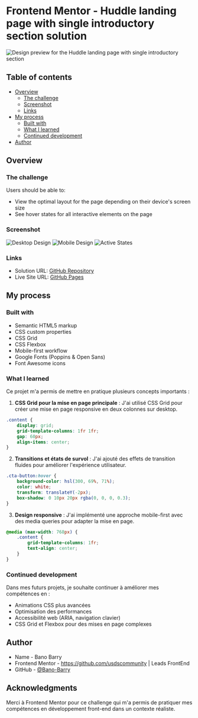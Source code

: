 # Frontend Mentor - Huddle landing page with single introductory section solution

![Design preview for the Huddle landing page with single introductory section](./design/desktop-preview.jpg)

## Table of contents

- [Overview](#overview)
  - [The challenge](#the-challenge)
  - [Screenshot](#screenshot)
  - [Links](#links)
- [My process](#my-process)
  - [Built with](#built-with)
  - [What I learned](#what-i-learned)
  - [Continued development](#continued-development)
- [Author](#author)

## Overview

### The challenge

Users should be able to:

- View the optimal layout for the page depending on their device's screen size
- See hover states for all interactive elements on the page

### Screenshot

![Desktop Design](./design/desktop-design.jpg)
![Mobile Design](./design/mobile-design.jpg)
![Active States](./design/active-states.jpg)

### Links

- Solution URL: [GitHub Repository](https://github.com/Bano-Barry/c2-frontend-semaine1-codechallenge-Bano-Barry)
- Live Site URL: [GitHub Pages](https://bano-barry.github.io/c2-frontend-semaine1-codechallenge-Bano-Barry/)

## My process

### Built with

- Semantic HTML5 markup
- CSS custom properties
- CSS Grid
- CSS Flexbox
- Mobile-first workflow
- Google Fonts (Poppins & Open Sans)
- Font Awesome icons

### What I learned

Ce projet m'a permis de mettre en pratique plusieurs concepts importants :

1. **CSS Grid pour la mise en page principale** : J'ai utilisé CSS Grid pour créer une mise en page responsive en deux colonnes sur desktop.

```css
.content {
    display: grid;
    grid-template-columns: 1fr 1fr;
    gap: 60px;
    align-items: center;
}
```

2. **Transitions et états de survol** : J'ai ajouté des effets de transition fluides pour améliorer l'expérience utilisateur.

```css
.cta-button:hover {
    background-color: hsl(300, 69%, 71%);
    color: white;
    transform: translateY(-2px);
    box-shadow: 0 10px 20px rgba(0, 0, 0, 0.3);
}
```

3. **Design responsive** : J'ai implémenté une approche mobile-first avec des media queries pour adapter la mise en page.

```css
@media (max-width: 768px) {
    .content {
        grid-template-columns: 1fr;
        text-align: center;
    }
}
```

### Continued development

Dans mes futurs projets, je souhaite continuer à améliorer mes compétences en :

- Animations CSS plus avancées
- Optimisation des performances
- Accessibilité web (ARIA, navigation clavier)
- CSS Grid et Flexbox pour des mises en page complexes

## Author

- Name - Bano Barry
- Frontend Mentor - https://github.com/usdscommunity | Leads FrontEnd
- GitHub - [@Bano-Barry](https://github.com/Bano-Barry)

## Acknowledgments

Merci à Frontend Mentor pour ce challenge qui m'a permis de pratiquer mes compétences en développement front-end dans un contexte réaliste.